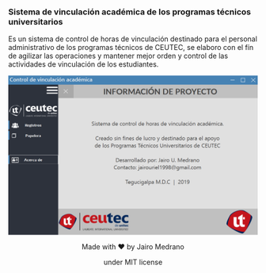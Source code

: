 <h3> Sistema de vinculación académica de los programas técnicos universitarios </h3>

<p>Es un sistema de control de horas de vinculación destinado para el personal administrativo de los programas técnicos de CEUTEC, se elaboro con el fín de agilizar las operaciones y mantener mejor orden y control de las actividades de vinculación de los estudiantes.</p>

<img align="center" src="pic.png">

<p align="center">Made with ❤ by Jairo Medrano</p>
<p align="center">under MIT license</p>